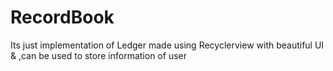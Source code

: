 # RecordBook
Its just implementation of Ledger made using Recyclerview with beautiful UI &amp; ,can be used to store information of user
